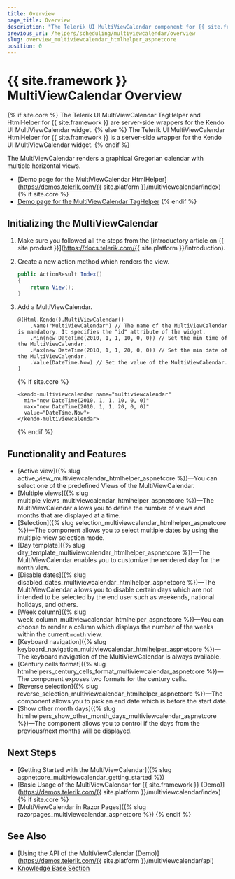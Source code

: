 ```yaml
---
title: Overview
page_title: Overview
description: "The Telerik UI MultiViewCalendar component for {{ site.framework }} provides a styled UI Calendar with the capability of displaying multiple Views at the same time."
previous_url: /helpers/scheduling/multiviewcalendar/overview
slug: overview_multiviewcalendar_htmlhelper_aspnetcore
position: 0
---
```


# {{ site.framework }} MultiViewCalendar Overview

{% if site.core %}
The Telerik UI MultiViewCalendar TagHelper and HtmlHelper for {{ site.framework }} are server-side wrappers for the Kendo UI MultiViewCalendar widget.
{% else %}
The Telerik UI MultiViewCalendar HtmlHelper for {{ site.framework }} is a server-side wrapper for the Kendo UI MultiViewCalendar widget.
{% endif %}

The MultiViewCalendar renders a graphical Gregorian calendar with multiple horizontal views.

* [Demo page for the MultiViewCalendar HtmlHelper](https://demos.telerik.com/{{ site.platform }}/multiviewcalendar/index)
{% if site.core %}
* [Demo page for the MultiViewCalendar TagHelper](https://demos.telerik.com/aspnet-core/multiviewcalendar)
{% endif %}

## Initializing the MultiViewCalendar

1. Make sure you followed all the steps from the [introductory article on {{ site.product }}](https://docs.telerik.com/{{ site.platform }}/introduction).

1. Create a new action method which renders the view.

    ```C#
    public ActionResult Index()
    {
        return View();
    }
    ```

1. Add a MultiViewCalendar.

    ```HtmlHelper
    @(Html.Kendo().MultiViewCalendar()
        .Name("MultiViewCalendar") // The name of the MultiViewCalendar is mandatory. It specifies the "id" attribute of the widget.
        .Min(new DateTime(2010, 1, 1, 10, 0, 0)) // Set the min time of the MultiViewCalendar.
        .Max(new DateTime(2010, 1, 1, 20, 0, 0)) // Set the min date of the MultiViewCalendar.
        .Value(DateTime.Now) // Set the value of the MultiViewCalendar.
    )
    ```
    {% if site.core %}
    ```TagHelper
    <kendo-multiviewcalendar name="multiviewcalendar"
      min="new DateTime(2010, 1, 1, 10, 0, 0)"
      max="new DateTime(2010, 1, 1, 20, 0, 0)"
      value="DateTime.Now">
    </kendo-multiviewcalendar>
    ```
    {% endif %}

## Functionality and Features

* [Active view]({% slug active_view_multiviewcalendar_htmlhelper_aspnetcore %})&mdash;You can select one of the predefined Views of the MultiViewCalendar.
* [Multiple views]({% slug multiple_views_multiviewcalendar_htmlhelper_aspnetcore %})&mdash;The MultiViewCalendar allows you to define the number of views and months that are displayed at a time.
* [Selection]({% slug selection_multiviewcalendar_htmlhelper_aspnetcore %})&mdash;The component allows you to select multiple dates by using the multiple-view selection mode.
* [Day template]({% slug day_template_multiviewcalendar_htmlhelper_aspnetcore %})&mdash;The MultiViewCalendar enables you to customize the rendered day for the `month` view.
* [Disable dates]({% slug disabled_dates_multiviewcalendar_htmlhelper_aspnetcore %})&mdash;The MultiViewCalendar allows you to disable certain days which are not intended to be selected by the end user such as weekends, national holidays, and others.
* [Week column]({% slug week_column_multiviewcalendar_htmlhelper_aspnetcore %})&mdash;You can choose to render a column which displays the number of the weeks within the current `month` view.
* [Keyboard navigation]({% slug keyboard_navigation_multiviewcalendar_htmlhelper_aspnetcore %})&mdash;The keyboard navigation of the MultiViewCalendar is always available.
* [Century cells format]({% slug htmlhelpers_century_cells_format_multiviewcalendar_aspnetcore %})&mdash;The component exposes two formats for the century cells.
* [Reverse selection]({% slug reverse_selection_multiviewcalendar_htmlhelper_aspnetcore %})&mdash;The component allows you to pick an end date which is before the start date.
* [Show other month days]({% slug htmlhelpers_show_other_month_days_multiviewcalendar_aspnetcore %})&mdash;The component allows you to control if the days from the previous/next months will be displayed.

## Next Steps

* [Getting Started with the MultiViewCalendar]({% slug aspnetcore_multiviewcalendar_getting_started %})
* [Basic Usage of the MultiViewCalendar for {{ site.framework }} (Demo)](https://demos.telerik.com/{{ site.platform }}/multiviewcalendar/index)
{% if site.core %}
* [MultiViewCalendar in Razor Pages]({% slug razorpages_multiviewcalendar_aspnetcore %})
{% endif %}

## See Also

* [Using the API of the MultiViewCalendar (Demo)](https://demos.telerik.com/{{ site.platform }}/multiviewcalendar/api)
* [Knowledge Base Section](/knowledge-base)
